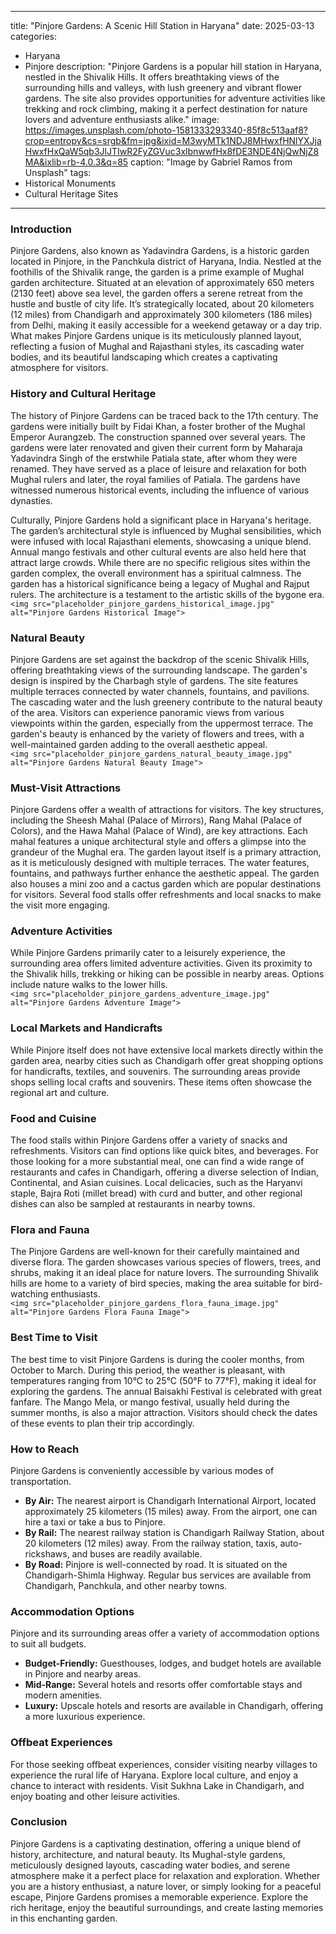 
---
title: "Pinjore Gardens: A Scenic Hill Station in Haryana"
date: 2025-03-13
categories:
  - Haryana
  - Pinjore
description: "Pinjore Gardens is a popular hill station in Haryana, nestled in the Shivalik Hills. It offers breathtaking views of the surrounding hills and valleys, with lush greenery and vibrant flower gardens. The site also provides opportunities for adventure activities like trekking and rock climbing, making it a perfect destination for nature lovers and adventure enthusiasts alike."
image: https://images.unsplash.com/photo-1581333293340-85f8c513aaf8?crop=entropy&cs=srgb&fm=jpg&ixid=M3wyMTk1NDJ8MHwxfHNlYXJjaHwxfHxQaW5qb3JlJTIwR2FyZGVuc3xlbnwwfHx8fDE3NDE4NjQwNjZ8MA&ixlib=rb-4.0.3&q=85
caption: "Image by Gabriel Ramos from Unsplash"
tags: 
  - Historical Monuments
  - Cultural Heritage Sites
---


### **Introduction**

Pinjore Gardens, also known as Yadavindra Gardens, is a historic garden located in Pinjore, in the Panchkula district of Haryana, India. Nestled at the foothills of the Shivalik range, the garden is a prime example of Mughal garden architecture. Situated at an elevation of approximately 650 meters (2130 feet) above sea level, the garden offers a serene retreat from the hustle and bustle of city life. It’s strategically located, about 20 kilometers (12 miles) from Chandigarh and approximately 300 kilometers (186 miles) from Delhi, making it easily accessible for a weekend getaway or a day trip. What makes Pinjore Gardens unique is its meticulously planned layout, reflecting a fusion of Mughal and Rajasthani styles, its cascading water bodies, and its beautiful landscaping which creates a captivating atmosphere for visitors.

### **History and Cultural Heritage**

The history of Pinjore Gardens can be traced back to the 17th century. The gardens were initially built by Fidai Khan, a foster brother of the Mughal Emperor Aurangzeb. The construction spanned over several years. The gardens were later renovated and given their current form by Maharaja Yadavindra Singh of the erstwhile Patiala state, after whom they were renamed. They have served as a place of leisure and relaxation for both Mughal rulers and later, the royal families of Patiala. The gardens have witnessed numerous historical events, including the influence of various dynasties.

Culturally, Pinjore Gardens hold a significant place in Haryana's heritage. The garden’s architectural style is influenced by Mughal sensibilities, which were infused with local Rajasthani elements, showcasing a unique blend. Annual mango festivals and other cultural events are also held here that attract large crowds. While there are no specific religious sites within the garden complex, the overall environment has a spiritual calmness. The garden has a historical significance being a legacy of Mughal and Rajput rulers. The architecture is a testament to the artistic skills of the bygone era.
<br>
`<img src="placeholder_pinjore_gardens_historical_image.jpg" alt="Pinjore Gardens Historical Image">`

### **Natural Beauty**

Pinjore Gardens are set against the backdrop of the scenic Shivalik Hills, offering breathtaking views of the surrounding landscape. The garden's design is inspired by the Charbagh style of gardens. The site features multiple terraces connected by water channels, fountains, and pavilions. The cascading water and the lush greenery contribute to the natural beauty of the area. Visitors can experience panoramic views from various viewpoints within the garden, especially from the uppermost terrace. The garden's beauty is enhanced by the variety of flowers and trees, with a well-maintained garden adding to the overall aesthetic appeal.
<br>
`<img src="placeholder_pinjore_gardens_natural_beauty_image.jpg" alt="Pinjore Gardens Natural Beauty Image">`

### **Must-Visit Attractions**

Pinjore Gardens offer a wealth of attractions for visitors. The key structures, including the Sheesh Mahal (Palace of Mirrors), Rang Mahal (Palace of Colors), and the Hawa Mahal (Palace of Wind), are key attractions. Each mahal features a unique architectural style and offers a glimpse into the grandeur of the Mughal era. The garden layout itself is a primary attraction, as it is meticulously designed with multiple terraces. The water features, fountains, and pathways further enhance the aesthetic appeal. The garden also houses a mini zoo and a cactus garden which are popular destinations for visitors. Several food stalls offer refreshments and local snacks to make the visit more engaging.

### **Adventure Activities**

While Pinjore Gardens primarily cater to a leisurely experience, the surrounding area offers limited adventure activities. Given its proximity to the Shivalik hills, trekking or hiking can be possible in nearby areas. Options include nature walks to the lower hills.
<br>
`<img src="placeholder_pinjore_gardens_adventure_image.jpg" alt="Pinjore Gardens Adventure Image">`

### **Local Markets and Handicrafts**

While Pinjore itself does not have extensive local markets directly within the garden area, nearby cities such as Chandigarh offer great shopping options for handicrafts, textiles, and souvenirs. The surrounding areas provide shops selling local crafts and souvenirs. These items often showcase the regional art and culture.

### **Food and Cuisine**

The food stalls within Pinjore Gardens offer a variety of snacks and refreshments. Visitors can find options like quick bites, and beverages. For those looking for a more substantial meal, one can find a wide range of restaurants and cafes in Chandigarh, offering a diverse selection of Indian, Continental, and Asian cuisines. Local delicacies, such as the Haryanvi staple, Bajra Roti (millet bread) with curd and butter, and other regional dishes can also be sampled at restaurants in nearby towns.

### **Flora and Fauna**

The Pinjore Gardens are well-known for their carefully maintained and diverse flora. The garden showcases various species of flowers, trees, and shrubs, making it an ideal place for nature lovers. The surrounding Shivalik hills are home to a variety of bird species, making the area suitable for bird-watching enthusiasts.
<br>
`<img src="placeholder_pinjore_gardens_flora_fauna_image.jpg" alt="Pinjore Gardens Flora Fauna Image">`

### **Best Time to Visit**

The best time to visit Pinjore Gardens is during the cooler months, from October to March. During this period, the weather is pleasant, with temperatures ranging from 10°C to 25°C (50°F to 77°F), making it ideal for exploring the gardens. The annual Baisakhi Festival is celebrated with great fanfare. The Mango Mela, or mango festival, usually held during the summer months, is also a major attraction. Visitors should check the dates of these events to plan their trip accordingly.

### **How to Reach**

Pinjore Gardens is conveniently accessible by various modes of transportation.

*   **By Air:** The nearest airport is Chandigarh International Airport, located approximately 25 kilometers (15 miles) away. From the airport, one can hire a taxi or take a bus to Pinjore.
*   **By Rail:** The nearest railway station is Chandigarh Railway Station, about 20 kilometers (12 miles) away. From the railway station, taxis, auto-rickshaws, and buses are readily available.
*   **By Road:** Pinjore is well-connected by road. It is situated on the Chandigarh-Shimla Highway. Regular bus services are available from Chandigarh, Panchkula, and other nearby towns.

### **Accommodation Options**

Pinjore and its surrounding areas offer a variety of accommodation options to suit all budgets.

*   **Budget-Friendly:** Guesthouses, lodges, and budget hotels are available in Pinjore and nearby areas.
*   **Mid-Range:** Several hotels and resorts offer comfortable stays and modern amenities.
*   **Luxury:** Upscale hotels and resorts are available in Chandigarh, offering a more luxurious experience.

### **Offbeat Experiences**

For those seeking offbeat experiences, consider visiting nearby villages to experience the rural life of Haryana. Explore local culture, and enjoy a chance to interact with residents. Visit Sukhna Lake in Chandigarh, and enjoy boating and other leisure activities.

### **Conclusion**

Pinjore Gardens is a captivating destination, offering a unique blend of history, architecture, and natural beauty. Its Mughal-style gardens, meticulously designed layouts, cascading water bodies, and serene atmosphere make it a perfect place for relaxation and exploration. Whether you are a history enthusiast, a nature lover, or simply looking for a peaceful escape, Pinjore Gardens promises a memorable experience. Explore the rich heritage, enjoy the beautiful surroundings, and create lasting memories in this enchanting garden.


